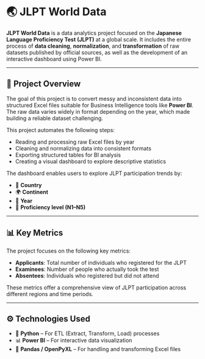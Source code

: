 # 🌏 JLPT World Data

**JLPT World Data** is a data analytics project focused on the **Japanese Language Proficiency Test (JLPT)** at a global scale. It includes the entire process of **data cleaning**, **normalization**, and **transformation** of raw datasets published by official sources, as well as the development of an interactive dashboard using Power BI.

---

## 📌 Project Overview

The goal of this project is to convert messy and inconsistent data into structured Excel files suitable for Business Intelligence tools like **Power BI**. The raw data varies widely in format depending on the year, which made building a reliable dataset challenging.

This project automates the following steps:
- Reading and processing raw Excel files by year  
- Cleaning and normalizing data into consistent formats  
- Exporting structured tables for BI analysis  
- Creating a visual dashboard to explore descriptive statistics

The dashboard enables users to explore JLPT participation trends by:
- 📍 **Country**
- 🌍 **Continent**
- 📅 **Year**
- 🎯 **Proficiency level (N1–N5)**

---

## 📊 Key Metrics

The project focuses on the following key metrics:

- **Applicants**: Total number of individuals who registered for the JLPT  
- **Examinees**: Number of people who actually took the test  
- **Absentees**: Individuals who registered but did not attend  

These metrics offer a comprehensive view of JLPT participation across different regions and time periods.

---

## ⚙️ Technologies Used

- 🐍 **Python** – For ETL (Extract, Transform, Load) processes  
- 📊 **Power BI** – For interactive data visualization  
- 📁 **Pandas / OpenPyXL** – For handling and transforming Excel files

